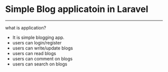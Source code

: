 # Simple Blog applicatoin in Laravel
------------
what is application?
* It is simple blogging app.
* users can login/register
* users can write/update blogs
* users can read blogs
* users can comment on blogs
* users can search on blogs
